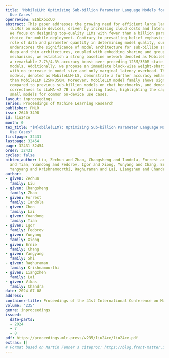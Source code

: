 ```yaml
---
title: 'MobileLLM: Optimizing Sub-billion Parameter Language Models for On-Device
  Use Cases'
openreview: EIGbXbxcUQ
abstract: This paper addresses the growing need for efficient large language models
  (LLMs) on mobile devices, driven by increasing cloud costs and latency concerns.
  We focus on designing top-quality LLMs with fewer than a billion parameters, a practical
  choice for mobile deployment. Contrary to prevailing belief emphasizing the pivotal
  role of data and parameter quantity in determining model quality, our investigation
  underscores the significance of model architecture for sub-billion scale LLMs. Leveraging
  deep and thin architectures, coupled with embedding sharing and grouped-query attention
  mechanisms, we establish a strong baseline network denoted as MobileLLM, which attains
  a remarkable 2.7%/4.3% accuracy boost over preceding 125M/350M state-of-the-art
  models. Additionally, we propose an immediate block-wise weight-sharing approach
  with no increase in model size and only marginal latency overhead. The resultant
  models, denoted as MobileLLM-LS, demonstrate a further accuracy enhancement of 0.7%/0.8%
  than MobileLLM 125M/350M. Moreover, MobileLLM model family shows significant improvements
  compared to previous sub-billion models on chat benchmarks, and demonstrates close
  correctness to LLaMA-v2 7B in API calling tasks, highlighting the capability of
  small models for common on-device use cases.
layout: inproceedings
series: Proceedings of Machine Learning Research
publisher: PMLR
issn: 2640-3498
id: liu24ce
month: 0
tex_title: "{M}obile{LLM}: Optimizing Sub-billion Parameter Language Models for On-Device
  Use Cases"
firstpage: 32431
lastpage: 32454
page: 32431-32454
order: 32431
cycles: false
bibtex_author: Liu, Zechun and Zhao, Changsheng and Iandola, Forrest and Lai, Chen
  and Tian, Yuandong and Fedorov, Igor and Xiong, Yunyang and Chang, Ernie and Shi,
  Yangyang and Krishnamoorthi, Raghuraman and Lai, Liangzhen and Chandra, Vikas
author:
- given: Zechun
  family: Liu
- given: Changsheng
  family: Zhao
- given: Forrest
  family: Iandola
- given: Chen
  family: Lai
- given: Yuandong
  family: Tian
- given: Igor
  family: Fedorov
- given: Yunyang
  family: Xiong
- given: Ernie
  family: Chang
- given: Yangyang
  family: Shi
- given: Raghuraman
  family: Krishnamoorthi
- given: Liangzhen
  family: Lai
- given: Vikas
  family: Chandra
date: 2024-07-08
address:
container-title: Proceedings of the 41st International Conference on Machine Learning
volume: '235'
genre: inproceedings
issued:
  date-parts:
  - 2024
  - 7
  - 8
pdf: https://proceedings.mlr.press/v235/liu24ce/liu24ce.pdf
extras: []
# Format based on Martin Fenner's citeproc: https://blog.front-matter.io/posts/citeproc-yaml-for-bibliographies/
---
```

